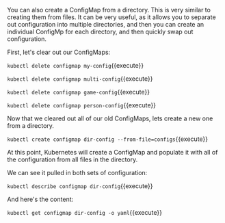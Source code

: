 You can also create a ConfigMap from a directory. This is very similar to creating them from files. It can be very useful, as it allows you to separate out configuration into multiple directories, and then you can create an individual ConfigMp for each directory, and then quickly swap out configuration.

First, let's clear out our ConfigMaps:

`kubectl delete configmap my-config`{{execute}}

`kubectl delete configmap multi-config`{{execute}}

`kubectl delete configmap game-config`{{execute}}

`kubectl delete configmap person-config`{{execute}}

Now that we cleared out all of our old ConfigMaps, lets create a new one from a directory.

`kubectl create configmap dir-config --from-file=configs`{{execute}}

At this point, Kubernetes will create a ConfigMap and populate it with all of the configuration from all files in the directory.

We can see it pulled in both sets of configuration:

`kubectl describe configmap dir-config`{{execute}}

And here's the content:

`kubectl get configmap dir-config -o yaml`{{execute}}
